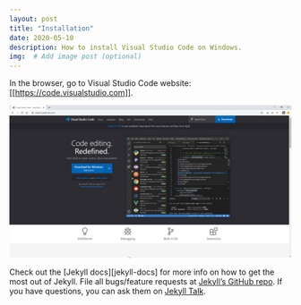 ```yaml
---
layout: post
title: "Installation"
date: 2020-05-10
description: How to install Visual Studio Code on Windows.
img:  # Add image post (optional)
---
```

In the browser, go to Visual Studio Code website: [[https://code.visualstudio.com]].

![image](/assets/img/VisualStudioCodeWebsite.png)

Check out the [Jekyll docs][jekyll-docs] for more info on how to get the most out of Jekyll. File all bugs/feature requests at [Jekyll’s GitHub repo][jekyll-gh]. If you have questions, you can ask them on [Jekyll Talk][jekyll-talk].

[jekyll-gh]:   https://github.com/jekyll/jekyll
[jekyll-talk]: https://talk.jekyllrb.com/
